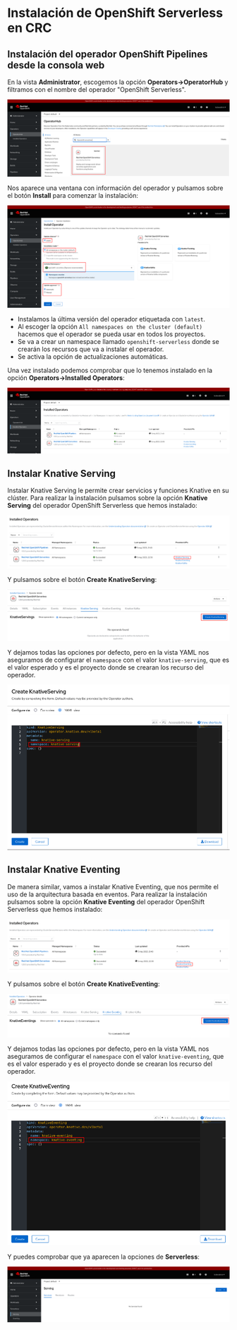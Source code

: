 # Instalación de OpenShift Serverless en CRC

## Instalación del operador OpenShift Pipelines desde la consola web

En la vista **Administrator**, escogemos la opción **Operators->OperatorHub** y filtramos con el nombre del operador "OpenShift Serverless".

![operador](img/operador1.png)

Nos aparece una ventana con información del operador y pulsamos sobre el botón **Install** para comenzar la instalación:

![operador](img/operador2.png)

* Instalamos la última versión del operador etiquetada con `latest`.
* Al escoger la opción `All namespaces on the cluster (default)` hacemos que el operador se pueda usar en todos los proyectos.
* Se va a crear un namespace llamado `openshift-serverless` donde se crearán los recursos que va a instalar el operador.
* Se activa la opción de actualizaciones automáticas.

Una vez instalado podemos comprobar que lo tenemos instalado en la opción **Operators->Installed Operators**:

![operador](img/operador3.png)

## Instalar Knative Serving

Instalar Knative Serving le permite crear servicios y funciones Knative en su clúster. Para realizar la instalación pulsamos sobre la opción **Knative Serving** del operador OpenShift Serverless que hemos instalado:

![operador](img/operador4.png)

Y pulsamos sobre el botón **Create KnativeServing**:

![operador](img/operador5.png)

Y dejamos todas las opciones por defecto, pero en la vista YAML nos aseguramos de configurar el `namespace` con el valor `knative-serving`, que es el valor esperado y es el proyecto donde se crearan los recurso del operador.

![operador](img/operador6.png)

## Instalar Knative Eventing

De manera similar, vamos a instalar Knative Eventing, que nos permite el uso de la arquitectura basada en eventos. Para realizar la instalación pulsamos sobre la opción **Knative Eventing** del operador OpenShift Serverless que hemos instalado:

![operador](img/operador7.png)

Y pulsamos sobre el botón **Create KnativeEventing**:

![operador](img/operador8.png)

Y dejamos todas las opciones por defecto, pero en la vista YAML nos aseguramos de configurar el `namespace` con el valor `knative-eventing`, que es el valor esperado y es el proyecto donde se crearan los recurso del operador.

![operador](img/operador9.png)

Y puedes comprobar que ya aparecen la opciones de **Serverless**:

![operador](img/operador10.png)